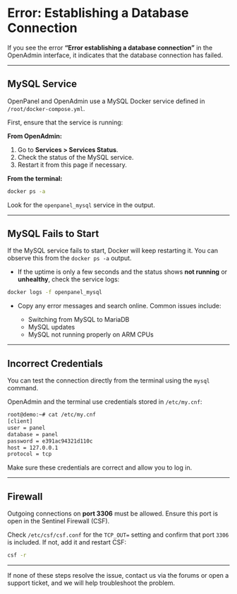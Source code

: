 # Error: Establishing a Database Connection

If you see the error **“Error establishing a database connection”** in the OpenAdmin interface, it indicates that the database connection has failed.

---

## MySQL Service

OpenPanel and OpenAdmin use a MySQL Docker service defined in `/root/docker-compose.yml`.

First, ensure that the service is running:

**From OpenAdmin:**

1. Go to **Services > Services Status**.
2. Check the status of the MySQL service.
3. Restart it from this page if necessary.

**From the terminal:**

```bash
docker ps -a
```

Look for the `openpanel_mysql` service in the output.

---

## MySQL Fails to Start

If the MySQL service fails to start, Docker will keep restarting it. You can observe this from the `docker ps -a` output.

* If the uptime is only a few seconds and the status shows **not running** or **unhealthy**, check the service logs:

```bash
docker logs -f openpanel_mysql
```

* Copy any error messages and search online. Common issues include:

  * Switching from MySQL to MariaDB
  * MySQL updates
  * MySQL not running properly on ARM CPUs

---

## Incorrect Credentials

You can test the connection directly from the terminal using the `mysql` command.

OpenAdmin and the terminal use credentials stored in `/etc/my.cnf`:

```bash
root@demo:~# cat /etc/my.cnf 
[client]
user = panel
database = panel
password = e391ac94321d110c
host = 127.0.0.1
protocol = tcp
```

Make sure these credentials are correct and allow you to log in.

---

## Firewall

Outgoing connections on **port 3306** must be allowed. Ensure this port is open in the Sentinel Firewall (CSF).

Check `/etc/csf/csf.conf` for the `TCP_OUT=` setting and confirm that port `3306` is included. If not, add it and restart CSF:

```bash
csf -r
```

---

If none of these steps resolve the issue, contact us via the forums or open a support ticket, and we will help troubleshoot the problem.
